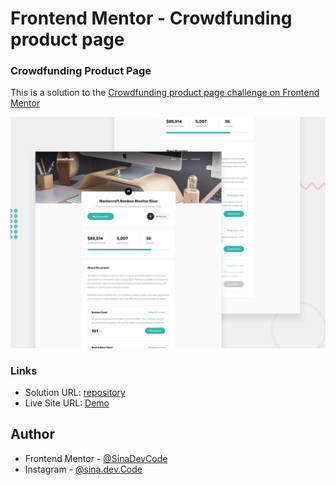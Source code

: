 # Frontend Mentor - Crowdfunding product page

### Crowdfunding Product Page
This is a solution to the [Crowdfunding product page challenge on Frontend Mentor](https://www.frontendmentor.io/challenges/crowdfunding-product-page-7uvcZe7ZR)

![Design preview for the Crowdfunding product page coding challenge](./design/desktop-preview.jpg)

### Links

- Solution URL: [repository](https://github.com/sinadevcode/frontend-mentor/tree/main/crowdfunding-product-page-main)
- Live Site URL: [Demo](https://sinadevcode.github.io/frontend-mentor/crowdfunding-product-page-main/)

## Author

- Frontend Mentor - [@SinaDevCode](https://www.frontendmentor.io/profile/SinaDevCode)
- Instagram - [@sina.dev.Code](https://www.instagram.com/sina.dev.code)

